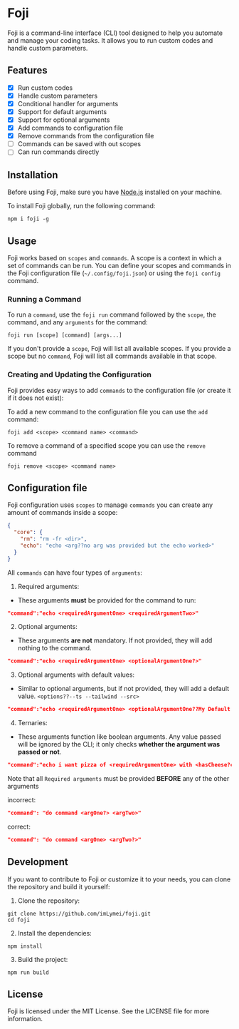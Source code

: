 # Foji

Foji is a command-line interface (CLI) tool designed to help you automate and manage your coding tasks. It allows you to run custom codes and handle custom parameters.

## Features

- [x] Run custom codes
- [x] Handle custom parameters
- [x] Conditional handler for arguments
- [x] Support for default arguments
- [x] Support for optional arguments
- [x] Add commands to configuration file
- [x] Remove commands from the configuration file
- [ ] Commands can be saved with out scopes
- [ ] Can run commands directly

## Installation

Before using Foji, make sure you have [Node.js](https://nodejs.org/) installed on your machine.

To install Foji globally, run the following command:

```shell
npm i foji -g
```

## Usage

Foji works based on `scopes` and `commands`. A scope is a context in which a set of commands can be run. You can define your scopes and commands in the Foji configuration file (`~/.config/foji.json`) or using the `foji config` command.

### Running a Command

To run a `command`, use the `foji run` command followed by the `scope`, the command, and any `arguments` for the command:

```shell
foji run [scope] [command] [args...]
```

If you don't provide a `scope`, Foji will list all available scopes. If you provide a scope but no `command`, Foji will list all commands available in that scope.

### Creating and Updating the Configuration

Foji provides easy ways to add `commands` to the configuration file (or create it if it does not exist):

To add a new command to the configuration file you can use the `add` command:

```shell
foji add <scope> <command name> <command>
```

To remove a command of a specified scope you can use the `remove` command

```shell
foji remove <scope> <command name>
```

## Configuration file

Foji configuration uses `scopes` to manage `commands` you can create any amount of commands inside a scope:

```json
{
  "core": {
    "rm": "rm -fr <dir>",
    "echo": "echo <arg??no arg was provided but the echo worked>"
  }
}
```

All `commands` can have four types of `arguments`:

1. Required arguments:

- These arguments **must** be provided for the command to run:

```json
"command":"echo <requiredArgumentOne> <requiredArgumentTwo>"
```

2. Optional arguments:

- These arguments **are not** mandatory. If not provided, they will add nothing to the command.

```json
"command":"echo <requiredArgumentOne> <optionalArgumentOne?>"
```

3. Optional arguments with default values:

- Similar to optional arguments, but if not provided, they will add a default value. `<options??--ts --tailwind --src>`

```json
"command":"echo <requiredArgumentOne> <optionalArgumentOne??My Default Value>"
```

4. Ternaries:

- These arguments function like boolean arguments. Any value passed will be ignored by the CLI; it only checks **whether the argument was passed or not**.

```json
"command":"echo i want pizza of <requiredArgumentOne> with <hasCheese?cheese:no cheese>"
```

Note that all `Required arguments` must be provided **BEFORE** any of the other arguments

incorrect:

```json
"command": "do command <argOne?> <argTwo>"
```

correct:

```json
"command": "do command <argOne> <argTwo?>"
```

## Development

If you want to contribute to Foji or customize it to your needs, you can clone the repository and build it yourself:

1. Clone the repository:

```shell
git clone https://github.com/imLymei/foji.git
cd foji
```

2. Install the dependencies:

```shell
npm install
```

3. Build the project:

```shell
npm run build
```

## License

Foji is licensed under the MIT License. See the LICENSE file for more information.
